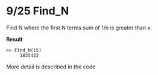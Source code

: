 # 9/25 Find_N

Find N where the first N terms sum of 1/n is greater than x.

**Result**

```
>> Find_N(15)
     1835422
```

More detail is described in the code
